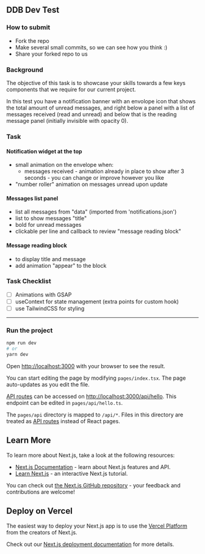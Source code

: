 ## DDB Dev Test

### How to submit
- Fork the repo
- Make several small commits, so we can see how you think :)
- Share your forked repo to us

### Background
The objective of this task is to showcase your skills towards a few keys components that we require for our current project. 

In this test you have a notification banner with an envolope icon that shows the total amount of unread messages, and right below a panel with a list of messages received (read and unread) and below that is the reading message panel (initially invisible with opacity 0).

### Task

#### Notification widget at the top
- small animation on the envelope when:
  - messages received - animation already in place to show after 3 seconds - you can change or improve however you like
- "number roller" animation on messages unread upon update

#### Messages list panel
- list all messages from "data" (imported from 'notifications.json')
- list to show messages "title"
- bold for unread messages
- clickable per line and callback to review "message reading block"

#### Message reading block
- to display title and message
- add animation "appear" to the block


### Task Checklist
- [ ] Animations with GSAP
- [ ] useContext for state management (extra points for custom hook)
- [ ] use TailwindCSS for styling

------

### Run the project

```bash
npm run dev
# or
yarn dev
```

Open [http://localhost:3000](http://localhost:3000) with your browser to see the result.

You can start editing the page by modifying `pages/index.tsx`. The page auto-updates as you edit the file.

[API routes](https://nextjs.org/docs/api-routes/introduction) can be accessed on [http://localhost:3000/api/hello](http://localhost:3000/api/hello). This endpoint can be edited in `pages/api/hello.ts`.

The `pages/api` directory is mapped to `/api/*`. Files in this directory are treated as [API routes](https://nextjs.org/docs/api-routes/introduction) instead of React pages.

## Learn More

To learn more about Next.js, take a look at the following resources:

- [Next.js Documentation](https://nextjs.org/docs) - learn about Next.js features and API.
- [Learn Next.js](https://nextjs.org/learn) - an interactive Next.js tutorial.

You can check out [the Next.js GitHub repository](https://github.com/vercel/next.js/) - your feedback and contributions are welcome!

## Deploy on Vercel

The easiest way to deploy your Next.js app is to use the [Vercel Platform](https://vercel.com/new?utm_medium=default-template&filter=next.js&utm_source=create-next-app&utm_campaign=create-next-app-readme) from the creators of Next.js.

Check out our [Next.js deployment documentation](https://nextjs.org/docs/deployment) for more details.
